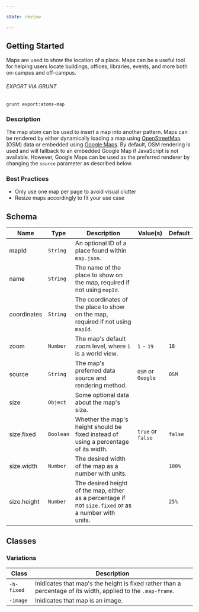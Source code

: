 ```yaml
---

state: review

---
```


## Getting Started

Maps are used to show the location of a place. Maps can be a useful tool for helping users locate buildings, offices, libraries, events, and more both on-campus and off-campus.

###### EXPORT VIA GRUNT

```
grunt export:atoms-map
```


### Description

The map atom can be used to insert a map into another pattern. Maps can be rendered by either dynamically loading a map using [OpenStreetMap][OSM] (OSM) data or embedded using [Google Maps][Google Maps]. By default, OSM rendering is used and will fallback to an embedded Google Map if JavaScript is not available. However, Google Maps can be used as the preferred renderer by changing the `source` parameter as described below.


### Best Practices

- Only use one map per page to avoid visual clutter
- Resize maps accordingly to fit your use case


## Schema

| Name        | Type          | Description                                                                                           | Value(s)            | Default   |
|-------------|---------------|-------------------------------------------------------------------------------------------------------|---------------------|-----------|
| mapId       | `String`      | An optional ID of a place found within `map.json`.                                                    |                     |           |
| name        | `String`      | The name of the place to show on the map, required if not using `mapId`.                              |                     |           |
| coordinates | `String`      | The coordinates of the place to show on the map, required if not using `mapId`.                       |                     |           |
| zoom        | `Number`      | The map's default zoom level, where `1` is a world view.                                              | `1` - `19`          | `18`      |
| source      | `String`      | The map's preferred data source and rendering method.                                                 | `OSM` or `Google`   | `OSM`     |
| size        | `Object`      | Some optional data about the map's size.                                                              |                     |           |
| size.fixed  | `Boolean`     | Whether the map's height should be fixed instead of using a percentage of its width.                  | `true` or `false`   | `false`   |
| size.width  | `Number`      | The desired width of the map as a number with units.                                                  |                     | `100%`    |
| size.height | `Number`      | The desired height of the map, either as a percentage if not `size.fixed` or as a number with units.  |                     | `25%`     |


## Classes

### Variations

| Class       | Description                                                                                                   |
|-------------|---------------------------------------------------------------------------------------------------------------|
| `-h-fixed`  | Inidicates that map's the height is fixed rather than a percentage of its width, applied to the `.map-frame`. |
| `-image`    | Inidicates that map is an image.                                                                              |


[OSM]: https://www.openstreetmap.org/
[Google Maps]: https://www.google.com/maps
